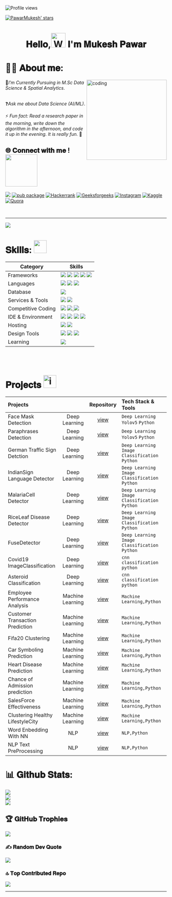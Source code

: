 ![Profile views](https://komarev.com/ghpvc/?username=pawarmukesh&style=for-the-badge&color=orange)

[![PawarMukesh' stars](https://img.shields.io/github/stars/PawarMukesh?color=DAF7A6&style=for-the-badge&logo=https://github.com/PawarMukesh/repo/raw/main/path/to/your/image.png)](https://github.com/PwarMukesh?tab=repositories&sort=stargazers)



<h1 align="center">  𝐇𝐞𝐥𝐥𝐨,<img src="https://raw.githubusercontent.com/nixin72/nixin72/master/wave.gif" 
         alt="Waving hand animated gif"
         height="45"
         width="45"/> 𝐈'𝐦 𝐌𝐮𝐤𝐞𝐬𝐡 𝐏𝐚𝐰𝐚𝐫 


         


# 🙋‍♂️  𝐀𝐛𝐨𝐮𝐭 𝐦𝐞: 

<img align="right" alt="coding" width="250" src="https://github.com/PawarMukesh/PawarMukesh/blob/mukesh/87162442-bf3e8180-c2e7-11ea-9f2a-53a50306b7ce.gif">

📝*I’m Currently Pursuing in M.Sc Data Science & Spatial Analytics*.<br><br>

❓*Ask me about Data Science (AI/ML)*.

⚡ *Fun fact: Read a research paper in the morning, write down the algorithm in the afternoon, and code it up in the evening. It is really fun.* 🙂


## 🌐  𝐂𝐨𝐧𝐧𝐞𝐜𝐭 𝐰𝐢𝐭𝐡 𝐦𝐞 !<img align="center" src="https://user-images.githubusercontent.com/106914208/213799858-a190b73c-4c67-41af-ade4-028f34ac1611.gif" width="100">

[![](https://img.shields.io/badge/Gmail-0077B5?style=for-the-badge&logo=gmail&logoColor=white)](mailto:mukeshpawar.nsk@gmail.com) [![pub package](https://img.shields.io/badge/LinkedIn-2F4F4F?style=for-the-badge&logo=linkedin&logoColor=white)](https://www.linkedin.com/in/%F0%9D%90%8C%F0%9D%90%AE%F0%9D%90%A4%F0%9D%90%9E%F0%9D%90%AC%F0%9D%90%A1-%F0%9D%90%8F%F0%9D%90%9A%F0%9D%90%B0%F0%9D%90%9A%F0%9D%90%AB-0ba10114b/)
[![Hackerrank](https://img.shields.io/badge/hackerrank-0077B5?style=for-the-badge&logo=hackerrank&logoColor=white)](https://www.hackerrank.com/mukeshpawar8793?hr_r=1)
[![Geeksforgeeks](https://img.shields.io/badge/geeksforgeeks-2F4F4F?style=for-the-badge&logo=geeksforgeeks&logoColor=white)](https://auth.geeksforgeeks.org/user/mukeshpa29f2)
[![Instagram](https://img.shields.io/badge/Instagram-0077B5?style=for-the-badge&logo=Instagram&logoColor=white)](https://instagram.com/_mukeshpawar_)
[![Kaggle](https://img.shields.io/badge/Kaggle-2F4F4F?style=for-the-badge&logo=kaggle&logoColor=white)](https://www.kaggle.com/mukeshpawar)
[![Quora](https://img.shields.io/badge/Quora-0077B5?style=for-the-badge&logo=Quora&logoColor=white)](https://www.quora.com/profile/Mukesh-D-Pawar-1)
<!--- ------------------------------------------------------------------------------------------------------------------------------------------------------ -->
<!--- -- Activity Graph ------------------------------------------------------------------------------------------------------------------------------------ -->
<!--- ------------------------------------------------------------------------------------------------------------------------------------------------------ -->


<br>
<hr>

<img src="https://github-readme-activity-graph.vercel.app/graph?username=Tanwar-12&bg_color=161b22&color=ffffff&line=d5d5d5&point=a76c6c&area=true&hide_border=true&hide_title=true" />


# 𝐒𝐤𝐢𝐥𝐥𝐬:  <img src='https://user-images.githubusercontent.com/74038190/206662607-d9e7591e-bbf9-42f9-9386-29efc927bc16.gif' width="40"> 


  | Category        | Skills        |
|-----------------|---------------|
| Frameworks| <img src="https://img.shields.io/badge/Scikit-learn-0077B5?style=for-the-badge&logo=Scikit-learn&logoColor=white"/> <img src="https://img.shields.io/badge/Pandas-20232A?style=for-the-badge&logo=Pandas&logoColor=61DAFB"/> <img src="https://img.shields.io/badge/Numpy-0077B5?style=for-the-badge&logo=Numpy&logoColor=white"/> <img src="https://img.shields.io/badge/Keras-20232A?style=for-the-badge&logo=Keras&logoColor=white"/> <img src="https://img.shields.io/badge/Tensorflow-0769AD?style=for-the-badge&logo=Tensorflow&logoColor=white"/> |
| Languages  | <img src="https://img.shields.io/badge/Python-323330?style=for-the-badge&logo=Python&logoColor=white"/>   <img src="https://img.shields.io/badge/C%2B%2B-00599C?style=for-the-badge&logo=c%2B%2B&logoColor=white"/> <img src="https://img.shields.io/badge/C-323330?style=for-the-badge&logo=c&logoColor=white"/> |
| Database |  <img src="https://img.shields.io/badge/MySQL-005C84?style=for-the-badge&logo=mysql&logoColor=white"/> |
| Services & Tools|  <a href="https://github.com/Tanwar-12"><img src="https://img.shields.io/badge/GitHub-20232A?style=for-the-badge&logo=github&logoColor=white"/></a> <img src="https://img.shields.io/badge/GIT-005C84?style=for-the-badge&logo=git&logoColor=white"/>  |> |
| Competitive Coding |</a> <a href="https://auth.geeksforgeeks.org/user/tanwarsakshi1717157"><img src="https://img.shields.io/badge/GeeksforGeeks-20232A?style=for-the-badge&logo=geeksforgeeks&logoColor=white"/></a> <a href="https://www.codechef.com/users/techtanwar03"></a> <a href="https://www.hackerrank.com/dashboard"><img src="https://img.shields.io/badge/-Hackerrank-005C84?style=for-the-badge&logo=Hackerrank&logoColor=black"/> <a href="https://www.kaggle.com/"><img src="https://img.shields.io/badge/kaggle-20232A?style=for-the-badge&logo=kaggle&logoColor=white"/></a> |
| IDE & Environment | <img src="https://img.shields.io/badge/VSCode-0078D4?style=for-the-badge&logo=visual%20studio%20code&logoColor=white" /> <img src="https://img.shields.io/badge/Jupyter Notebook-20232A?style=for-the-badge&logo=Jupyter Notebook&logoColor=white" /> <img src="https://img.shields.io/badge/Colab-0078D4?style=for-the-badge&logo=Colab&logoColor=white" />  <img src="https://img.shields.io/badge/Google_chrome-20232A?style=for-the-badge&logo=Google-chrome&logoColor=white" />  |
| Hosting  | <img src="https://img.shields.io/badge/Flask-20232A?style=for-the-badge&logo=Flask&logoColor=white"/> <img src="https://img.shields.io/badge/Heroku-0078D4?style=for-the-badge&logo=heroku&logoColor=white"/> |
| Design Tools | <img src="https://img.shields.io/badge/Adobe%20XD-20232A?style=for-the-badge&logo=Adobe%20XD&logoColor=#FF61F6"/> <img src="https://img.shields.io/badge/Adobe%20Illustrator-0056D2?style=for-the-badge&logo=adobe%20illustrator&logoColor=white"/> <img src="https://img.shields.io/badge/Figma-20232A?style=for-the-badge&logo=figma&logoColor=white"/> <a href="https://dribbble.com/Anmol-Baranwal/"></a> |
| Learning | <a href="https://auth.geeksforgeeks.org/user/mukeshpa29f2"><img src="https://img.shields.io/badge/Geeksforgeeks-0056D2?style=for-the-badge&logo=Geeksforgeeks&logoColor=white" /> |
  

<br>

<br>

<!--- ------------------------------------------------------------------------------------------------------------------------------------------------------ -->
<!--- -- Projects Section ---------------------------------------------------------------------------------------------------------------------------------- -->
<!--- ------------------------------------------------------------------------------------------------------------------------------------------------------ -->

#  𝐏𝐫𝐨𝐣𝐞𝐜𝐭𝐬 <img src="https://user-images.githubusercontent.com/74038190/221857969-f37e1717-1470-4fe4-abb5-88b334cf64ea.png" alt="icon of todo list" width="40" />

| Projects |  | Repository | Tech Stack & Tools |
|:---------|:----------:|:----------:|:-------------------|
| Face Mask Detection | Deep Learning | [view](https://github.com/PawarMukesh/Face-Mask-Detection) |`Deep Learning` `Yolov5` `Python`|
| Paraphrases Detection | Deep Learning | [view](https://github.com/PawarMukesh/Paraphrases-Detection) |`Deep Learning` `Yolov5` `Python`| 
| German Traffic Sign Detction | Deep Learning | [view](https://github.com/PawarMukesh/German-Traffic-Sign-Detction) |`Deep Learning` `Image Classification` `Python`| 
| IndianSign Language Detector | Deep Learning   | [view](https://github.com/PawarMukesh/IndianSign-Language-Detector) |`Deep Learning` `Image Classification` `Python`| 
| MalariaCell Detector | Deep Learning   | [view](https://github.com/PawarMukesh/MalariaCell-Detector) |`Deep Learning` `Image Classification` `Python`| 
| RiceLeaf Disease Detector | Deep Learning   | [view](https://github.com/PawarMukesh/RiceLeaf-Disease-Detector) |`Deep Learning` `Image Classification` `Python`|
|  FuseDetector | Deep Learning  | [view](https://github.com/PawarMukesh/FuseDetector) |`Deep Learning` `Image Classification` `Python`|
| Covid19 ImageClassification | Deep Learning | [view](https://github.com/PawarMukesh/Covid19-ImageClassification) |`cnn classification` `python`  | 
| Asteroid Classification | Deep Learning | [view](https://github.com/PawarMukesh/Asteroid-Classification) |`cnn classification` `python`  | 
| Employee Performance Analysis | Machine Learning   | [view](https://github.com/PawarMukesh/Employee-Performance-Analysis) |`Machine Learning,Python`  |
| Customer Transaction Prediction | Machine Learning  | [view](https://github.com/PawarMukesh/Customer-Transaction-Prediction) |`Machine Learning,Python`  |
| Fifa20 Clustering | Machine Learning  | [view](https://github.com/PawarMukesh/Fifa20-Clustering) |`Machine Learning,Python`  |
| Car Symboling Prediction | Machine Learning  | [view](https://github.com/PawarMukesh/Car-Symboling-Prediction) |`Machine Learning,Python`  |
| Heart Disease Prediction | Machine Learning   | [view](https://github.com/PawarMukesh/Heart-Disease-Prediction) |`Machine Learning,Python`  |
| Chance of Admission prediction | Machine Learning  | [view](https://github.com/PawarMukesh/Chance-of-Admission-prediction) |`Machine Learning,Python`  |
| SalesForce Effectiveness | Machine Learning | [view](https://github.com/PawarMukesh/SalesForce-Effectiveness) |`Machine Learning,Python`  |
| Clustering Healthy LifestyleCity | Machine Learning   | [view](https://github.com/PawarMukesh/Clustering-Healthy-LifestyleCity) |`Machine Learning,Python`  |
| Word Enbedding With NN | NLP | [view](https://github.com/PawarMukesh/Word-Enbedding-With-NN) |`NLP,Python`  |
| NLP Text PreProcessing | NLP | [view](https://github.com/PawarMukesh/NLP-Text-PreProcessing) |`NLP,Python`  |


# 📊 𝐆𝐢𝐭𝐡𝐮𝐛 𝐒𝐭𝐚𝐭𝐬:
![](https://github-readme-stats.vercel.app/api?username=PawarMukesh&theme=gruvbox&hide_border=false&include_all_commits=false&count_private=false)<br/>
![](https://github-readme-streak-stats.herokuapp.com/?user=PawarMukesh&theme=gruvbox&hide_border=false)<br/>
![](https://github-readme-stats.vercel.app/api/top-langs/?username=PawarMukesh&theme=gruvbox&hide_border=false&include_all_commits=false&count_private=false&layout=compact)


## 🏆 𝐆𝐢𝐭𝐇𝐮𝐛 𝐓𝐫𝐨𝐩𝐡𝐢𝐞𝐬
![](https://github-profile-trophy.vercel.app/?username=PawarMukesh&theme=juicyfresh&no-frame=true&no-bg=false&margin-w=4)

### ✍️ 𝐑𝐚𝐧𝐝𝐨𝐦 𝐃𝐞𝐯 𝐐𝐮𝐨𝐭𝐞
![](https://quotes-github-readme.vercel.app/api?type=horizontal&theme=radical)

### 🔝 𝐓𝐨𝐩 𝐂𝐨𝐧𝐭𝐫𝐢𝐛𝐮𝐭𝐞𝐝 𝐑𝐞𝐩𝐨
![](https://github-contributor-stats.vercel.app/api?username=PawarMukesh&limit=5&theme=gruvbox&combine_all_yearly_contributions=true)

---

<!-- Proudly created with GPRM ( https://gprm.itsvg.in ) -->



</div>


<!-- Proudly created with GPRM ( https://gprm.itsvg.in ) -->
